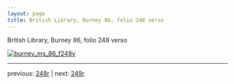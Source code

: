 ```yaml
---
layout: page
title: British Library, Burney 86, folio 248 verso
---
```


British Library, Burney 86, folio 248 verso

[![burney_ms_86_f248v](http://www.homermultitext.org/iipsrv?IIIF=/project/homer/pyramidal/deepzoom/bl/burney86imgs/v1/burney_ms_86_f248v.tif/full/800,/0/default.jpg)](http://www.homermultitext.org/ict2/?urn=urn:cite2:bl:burney86imgs.v1:burney_ms_86_f248v) 

---

previous:  [248r](../248r/) | next: [249r](../249r/)